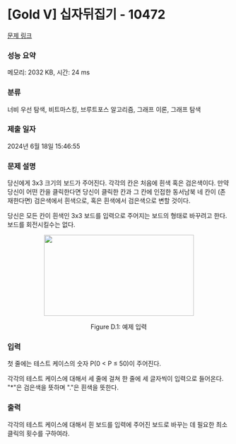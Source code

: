 # [Gold V] 십자뒤집기 - 10472 

[문제 링크](https://www.acmicpc.net/problem/10472) 

### 성능 요약

메모리: 2032 KB, 시간: 24 ms

### 분류

너비 우선 탐색, 비트마스킹, 브루트포스 알고리즘, 그래프 이론, 그래프 탐색

### 제출 일자

2024년 6월 18일 15:46:55

### 문제 설명

<p>당신에게 3x3 크기의 보드가 주어진다. 각각의 칸은 처음에 흰색 혹은 검은색이다. 만약 당신이 어떤 칸을 클릭한다면 당신이 클릭한 칸과 그 칸에 인접한 동서남북 네 칸이 (존재한다면) 검은색에서 흰색으로, 혹은 흰색에서 검은색으로 변할 것이다.</p>

<p>당신은 모든 칸이 흰색인 3x3 보드를 입력으로 주어지는 보드의 형태로 바꾸려고 한다. 보드를 회전시킬수는 없다.</p>

<p style="text-align:center"><img alt="" src="https://www.acmicpc.net/upload/images2/flip.png" style="height:183px; width:339px"></p>

<p style="text-align:center">Figure D.1: 예제 입력</p>

### 입력 

 <p>첫 줄에는 테스트 케이스의 숫자 P(0 < P ≤ 50)이 주어진다.</p>

<p>각각의 테스트 케이스에 대해서 세 줄에 걸쳐 한 줄에 세 글자씩이 입력으로 들어온다. "*"은 검은색을 뜻하며 "."은 흰색을 뜻한다.</p>

### 출력 

 <p>각각의 테스트 케이스에 대해서 흰 보드를 입력에 주어진 보드로 바꾸는 데 필요한 최소 클릭의 횟수를 구하여라.</p>

